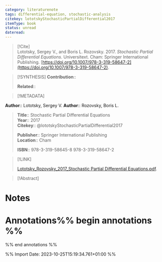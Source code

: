 ```yaml
---
category: literaturenote
tags: differential-equation, stochastic-analysis
citekey: lototskyStochasticPartialDifferential2017
itemType: book
status: unread  
dateread:  
---
```


> [!Cite]  
> Lototsky, Sergey V., and Boris L. Rozovsky. 2017. _Stochastic Partial Differential Equations_. Universitext. Cham: Springer International Publishing. [https://doi.org/10.1007/978-3-319-58647-2](https://doi.org/10.1007/978-3-319-58647-2).

> [!SYNTHESIS] 
>**Contribution**::
>
>**Related**:: 
>

> [!METADATA]  
>
**Author**:: Lototsky, Sergey V.
**Author**:: Rozovsky, Boris L.<br>
> **Title**:: Stochastic Partial Differential Equations    
> **Year**:: 2017     
> **Citekey**:: @lototskyStochasticPartialDifferential2017    
>    
>    
>     
>    
>**Publisher**:: Springer International Publishing    
>**Location**:: Cham     
>    
>    
>**ISBN**:: 978-3-319-58645-8 978-3-319-58647-2

> [!LINK] 
>
> [Lototsky_Rozovsky_2017_Stochastic Partial Differential Equations.pdf](file:///Users/steven/Library/CloudStorage/GoogleDrive-steven.golovkine@ul.ie/My%20Drive/bibliography/Springer%20International%20Publishing/2017/Lototsky_Rozovsky_2017_Stochastic%20Partial%20Differential%20Equations2.pdf).

>[!Abstract]
>>


# Notes<br>
# Annotations%% begin annotations %%  
 
  
%% end annotations %%

%% Import Date: 2023-10-25T15:19:34.761+01:00 %%
